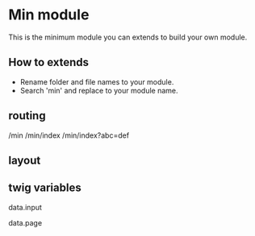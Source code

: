 # Min module

This is the minimum module you can extends to build your own module.

## How to extends

* Rename folder and file names to your module.
* Search 'min' and replace to your module name.


## routing

/min
/min/index
/min/index?abc=def

## layout

## twig variables

data.input

data.page
